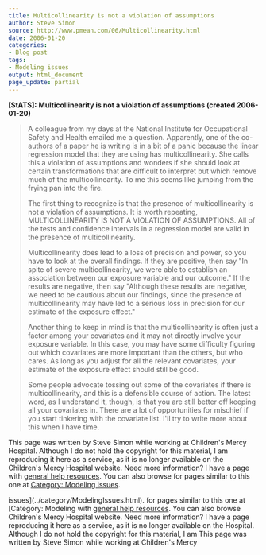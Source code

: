 ```yaml
---
title: Multicollinearity is not a violation of assumptions
author: Steve Simon
source: http://www.pmean.com/06/Multicollinearity.html
date: 2006-01-20
categories:
- Blog post
tags:
- Modeling issues
output: html_document
page_update: partial
---
```

**[StATS]:** **Multicollinearity is not a violation
of assumptions (created 2006-01-20)**

> A colleague from my days at the National Institute for Occupational
> Safety and Health emailed me a question. Apparently, one of the
> co-authors of a paper he is writing is in a bit of a panic because the
> linear regression model that they are using has multicollinearity. She
> calls this a violation of assumptions and wonders if she should look
> at certain transformations that are difficult to interpret but which
> remove much of the multicollinearity. To me this seems like jumping
> from the frying pan into the fire.
>
> The first thing to recognize is that the presence of multicollinearity
> is not a violation of assumptions. It is worth repeating,
> MULTICOLLINEARITY IS NOT A VIOLATION OF ASSUMPTIONS. All of the tests
> and confidence intervals in a regression model are valid in the
> presence of multicollinearity.
>
> Multicollinearity does lead to a loss of precision and power, so you
> have to look at the overall findings. If they are positive, then say
> "In spite of severe multicollinearity, we were able to establish an
> association between our exposure variable and our outcome." If the
> results are negative, then say "Although these results are negative,
> we need to be cautious about our findings, since the presence of
> multicollinearity may have led to a serious loss in precision for our
> estimate of the exposure effect."
>
> Another thing to keep in mind is that the multicollinearity is often
> just a factor among your covariates and it may not directly involve
> your exposure variable. In this case, you may have some difficulty
> figuring out which covariates are more important than the others, but
> who cares. As long as you adjust for all the relevant covariates, your
> estimate of the exposure effect should still be good.
>
> Some people advocate tossing out some of the covariates if there is
> multicollinearity, and this is a defensible course of action. The
> latest word, as I understand it, though, is that you are still better
> off keeping all your covariates in. There are a lot of opportunities
> for mischief if you start tinkering with the covariate list. I'll try
> to write more about this when I have time.

This page was written by Steve Simon while working at Children's Mercy
Hospital. Although I do not hold the copyright for this material, I am
reproducing it here as a service, as it is no longer available on the
Children's Mercy Hospital website. Need more information? I have a page
with [general help resources](../GeneralHelp.html). You can also browse
for pages similar to this one at [Category: Modeling
issues](../category/ModelingIssues.html).
<!---More--->
issues](../category/ModelingIssues.html).
for pages similar to this one at [Category: Modeling
with [general help resources](../GeneralHelp.html). You can also browse
Children's Mercy Hospital website. Need more information? I have a page
reproducing it here as a service, as it is no longer available on the
Hospital. Although I do not hold the copyright for this material, I am
This page was written by Steve Simon while working at Children's Mercy

<!---Do not use
**[StATS]:** **Multicollinearity is not a violation
This page was written by Steve Simon while working at Children's Mercy
Hospital. Although I do not hold the copyright for this material, I am
reproducing it here as a service, as it is no longer available on the
Children's Mercy Hospital website. Need more information? I have a page
with [general help resources](../GeneralHelp.html). You can also browse
for pages similar to this one at [Category: Modeling
issues](../category/ModelingIssues.html).
page_update: partial
--->

